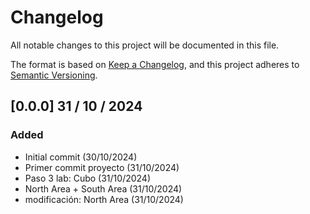 # Changelog

All notable changes to this project will be documented in this file.

The format is based on [Keep a Changelog](https://keepachangelog.com/en/1.1.0/),
and this project adheres to [Semantic Versioning](https://semver.org/spec/v2.0.0.html).

## [0.0.0] 31 / 10 / 2024

### Added

- Initial commit (30/10/2024)
- Primer commit proyecto (31/10/2024)
- Paso 3 lab: Cubo (31/10/2024)
- North Area + South Area (31/10/2024)
- modificación: North Area (31/10/2024)
